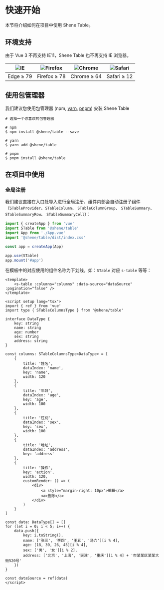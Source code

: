 # 快速开始

本节将介绍如何在项目中使用 Shene Table。

## 环境支持

由于 Vue 3 不再支持 IE11，Shene Table 也不再支持 IE 浏览器。

| ![IE](https://cdn.jsdelivr.net/npm/@browser-logos/edge/edge_32x32.png) | ![Firefox](https://cdn.jsdelivr.net/npm/@browser-logos/firefox/firefox_32x32.png) | ![Chrome](https://cdn.jsdelivr.net/npm/@browser-logos/chrome/chrome_32x32.png) | ![Safari](https://cdn.jsdelivr.net/npm/@browser-logos/safari/safari_32x32.png) |
| ---------------------------------------------------------------------- | --------------------------------------------------------------------------------- | ------------------------------------------------------------------------------ | ------------------------------------------------------------------------------ |
| Edge ≥ 79                                                              | Firefox ≥ 78                                                                      | Chrome ≥ 64                                                                    | Safari ≥ 12                                                                    |

## 使用包管理器

我们建议您使用包管理器 (npm, [yarn](https://classic.yarnpkg.com/lang/en/), [pnpm](https://pnpm.io/)) 安装 Shene Table

```shell
# 选择一个你喜欢的包管理器

# npm
$ npm install @shene/table --save

# yarn
$ yarn add @shene/table

# pnpm
$ pnpm install @shene/table
```

## 在项目中使用

### 全局注册

我们建议直接在入口处导入进行全局注册，组件内部会自动注册子组件（`STableProvider`、`STableColumn`、 `STableColumnGroup`、 `STableSummary`、 `STableSummaryRow`、 `STableSummaryCell`）：

```ts
import { createApp } from 'vue'
import STable from '@shene/table'
import App from './App.vue'
import '@shene/table/dist/index.css'

const app = createApp(App)

app.use(STable)
app.mount('#app')
```

在模板中的对应使用的组件名称为下划线，如：`STable` 对应 `s-table` 等等：

```vue
<template>
	<s-table :columns="columns" :data-source="dataSource" :pagination="false" />
</template>

<script setup lang="tsx">
import { ref } from 'vue'
import type { STableColumnsType } from '@shene/table'

interface DataType {
	key: string
	name: string
	age: number
	sex: string
	address: string
}

const columns: STableColumnsType<DataType> = [
	{
		title: '姓名',
		dataIndex: 'name',
		key: 'name',
		width: 120
	},
	{
		title: '年龄',
		dataIndex: 'age',
		key: 'age',
		width: 100
	},
	{
		title: '性别',
		dataIndex: 'sex',
		key: 'sex',
		width: 100
	},
	{
		title: '地址',
		dataIndex: 'address',
		key: 'address'
	},
	{
		title: '操作',
		key: 'action',
		width: 120,
		customRender: () => (
			<div>
				<a style="margin-right: 10px">编辑</a>
				<a>删除</a>
			</div>
		)
	}
]

const data: DataType[] = []
for (let i = 0; i < 5; i++) {
	data.push({
		key: i.toString(),
		name: ['张三', '李四', '王五', '马六'][i % 4],
		age: [18, 30, 26, 45][i % 4],
		sex: ['男', '女'][i % 2],
		address: ['北京', '上海', '天津', '重庆'][i % 4] + '市某某区某某大街520号'
	})
}

const dataSource = ref(data)
</script>
```
